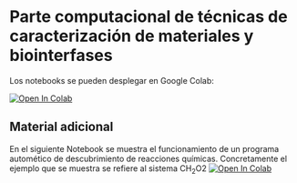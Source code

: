 # Parte computacional de técnicas de caracterización de materiales y biointerfases

Los notebooks se pueden desplegar en Google Colab:

[![Open In Colab](https://colab.research.google.com/assets/colab-badge.svg)](https://colab.research.google.com/github/emartineznunez/Master_Quimica/blob/master/Google_colab/google_colab.ipynb)

## Material adicional

En el siguiente Notebook se muestra el funcionamiento de un programa automético de descubrimiento de reacciones químicas. Concretamente el ejemplo que se muestra se refiere al sistema CH<sub>2</sub>O2
[![Open In Colab](https://colab.research.google.com/assets/colab-badge.svg)](https://colab.research.google.com/github/emartineznunez/AutoMeKin/blob/main/notebooks/AutoMeKin.ipynb)

